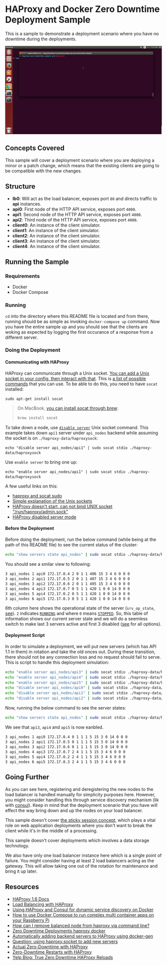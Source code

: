 # HAProxy and Docker Zero Downtime Deployment Sample

This is a sample to demonstrate a deployment scenario where you have no downtime during the deployments.

![](./.media/demo-0.gif)

## Concepts Covered

This sample will cover a deployment scenario where you are deploying a minor or a patch change, which means that the existing clients are going to be compatible with the new changes.

## Structure

 - **lb0**: Will act as the load balancer, exposes port `80` and directs traffic to **api** instances.
 - **api0**: First node of the HTTP API service, exposes port `4000`.
 - **api1**: Second node of the HTTP API service, exposes port `4000`.
 - **api2**: Third node of the HTTP API service, exposes port `4000`.
 - **client0**: An instance of the client simulator.
 - **client1**: An instance of the client simulator.
 - **client2**: An instance of the client simulator.
 - **client3**: An instance of the client simulator.
 - **client4**: An instance of the client simulator.
 
## Running the Sample

### Requirements

 - Docker
 - Docker Compose

### Running

`cd` into the directory where this README file is located and from there, running should be as simple as invoking `docker-compose up` command. Now you have the entire sample up and you should see that the clients are woking as expected by logging the first occurance of a response from a different server.

### Doing the Deployment 

#### Communicating with HAProxy

HAProxy can communicate through a Unix socket. [You can add a Unix socket in your config, then interact with that](http://serverfault.com/a/249336). This is [a list of possible commands](http://cbonte.github.io/haproxy-dconv/configuration-1.5.html#9.2) that you can use. To be able to do this, you need to have `socat` installed:

```
sudo apt-get install socat
```

> On MacBook, [you can install socat through brew](http://macappstore.org/socat/):
>
> ```bash
> brew install socat
> ```

To take down a node, use [`disable server`](http://cbonte.github.io/haproxy-dconv/configuration-1.5.html#9.2-disable%20server) Unix socket command. This example takes down `api1` server under `api_nodes` backend while assuming the socket is on `./haproxy-data/haproxysock`:

```
echo "disable server api_nodes/api1" | sudo socat stdio ./haproxy-data/haproxysock
``` 

Use `enable server` to bring one up:

```
echo "enable server api_nodes/api1" | sudo socat stdio ./haproxy-data/haproxysock
``` 

A few useful links on this:

 - [haproxy and socat sudo](http://serverfault.com/questions/509934/haproxy-and-socat-sudo)
 - [Simple explanation of the Unix sockets](http://programmers.stackexchange.com/a/135972/22417)
 - [HAProxy doesn't start, can not bind UNIX socket "/run/haproxy/admin.sock"](http://stackoverflow.com/questions/30101075/haproxy-doesnt-start-can-not-bind-unix-socket-run-haproxy-admin-sock)
 - [HAProxy disabled server mode](https://cbonte.github.io/haproxy-dconv/configuration-1.5.html#5.2-disabled)

#### Before the Deployment

Before doing the deployment, run the below command (while being at the path of this README file) to see the current status of the cluster:

```bash
echo "show servers state api_nodes" | sudo socat stdio ./haproxy-data/haproxysock
```

You should see a smilar view to following:

```
3 api_nodes 1 api0 172.17.0.4 2 0 1 1 406 15 3 4 6 0 0 0
3 api_nodes 2 api1 172.17.0.5 2 0 1 1 407 15 3 4 6 0 0 0
3 api_nodes 3 api2 172.17.0.6 2 0 1 1 405 15 3 4 6 0 0 0
3 api_nodes 4 api3 172.17.0.7 0 5 1 1 420 1 0 0 14 0 0 0
3 api_nodes 5 api4 172.17.0.2 0 5 1 1 420 1 0 0 14 0 0 0
3 api_nodes 6 api5 172.17.0.3 0 5 1 1 420 1 0 0 14 0 0 0
```

6th column here shows the operational state of the server (`srv_op_state`, [see](http://www.haproxy.org/download/1.6/doc/management.txt)). `2` indicates [`RUNNING`](https://github.com/haproxy/haproxy/blob/v1.6.0/include/types/server.h#L50) and where `0` means [`STOPPED`](https://github.com/haproxy/haproxy/blob/v1.6.0/include/types/server.h#L48). So, this table of information shows our current server state and we will do a seemless switch to make last 3 servers active and first 3 disabled ([see](https://github.com/haproxy/haproxy/blob/v1.6.0/include/types/server.h#L47-L52) for all options).

#### Deployment Script

In order to simulate a deployment, we will put new servers (which has API 1.1 in them) in rotation and take the old onces out. During these transition, there should not be any connection loss and no request should fail to serve. This is script to handle this deployment simulation:

```bash
echo "enable server api_nodes/api3" | sudo socat stdio ./haproxy-data/haproxysock && \
echo "enable server api_nodes/api4" | sudo socat stdio ./haproxy-data/haproxysock && \
echo "enable server api_nodes/api5" | sudo socat stdio ./haproxy-data/haproxysock && \
echo "disable server api_nodes/api0" | sudo socat stdio ./haproxy-data/haproxysock && \
echo "disable server api_nodes/api1" | sudo socat stdio ./haproxy-data/haproxysock && \
echo "disable server api_nodes/api2" | sudo socat stdio ./haproxy-data/haproxysock
```

Now, running the below command to see the server states:

```bash
echo "show servers state api_nodes" | sudo socat stdio ./haproxy-data/haproxysock
```

We see that `api3`, `api4` and `api5` is now eanbled.

```
3 api_nodes 1 api0 172.17.0.4 0 1 1 1 5 15 3 0 14 0 0 0
3 api_nodes 2 api1 172.17.0.5 0 1 1 1 5 15 3 0 14 0 0 0
3 api_nodes 3 api2 172.17.0.6 0 1 1 1 5 15 3 0 14 0 0 0
3 api_nodes 4 api3 172.17.0.7 2 4 1 1 5 15 3 4 6 0 0 0
3 api_nodes 5 api4 172.17.0.2 2 4 1 1 5 15 3 4 6 0 0 0
3 api_nodes 6 api5 172.17.0.3 2 4 1 1 5 15 3 4 6 0 0 0
```

## Going Further

As you can see here, registering and deregistering the new nodes to the load balancer is handled manually for simplicity purposes here. However, you might consider handling this through service discovery mechanism (lik with [consul](https://www.consul.io/)). Keep in mind that the deployment scenario that you have will effect the way bring down and up the nodes on your load balancer.

This sample doesn't cover [the sticky session concept](http://blog.haproxy.com/2012/03/29/load-balancing-affinity-persistence-sticky-sessions-what-you-need-to-know/), which plays a vital role on web application deployments where you don't want to break the client while it's in the middle of a processing.

This sample doesn't cover deployments which involves a data storage technology.

We also have only one load balancer instance here which is a single point of failure. You might consider having at least 2 load balancers acting as the gateway. This will allow taking one out of the rotation for maintenance and bring it up later.

## Resources

 - [HAProxy 1.6 Docs](http://www.haproxy.org/download/1.6/doc/management.txt)
 - [Load Balancing with HAProxy](https://serversforhackers.com/load-balancing-with-haproxy)
 - [Using HAProxy and Consul for dynamic service discovery on Docker‏](http://sirile.github.io/2015/05/18/using-haproxy-and-consul-for-dynamic-service-discovery-on-docker.html)
 - [How to use Docker Compose to run complex multi container apps on your Raspberry Pi‏](http://blog.hypriot.com/post/docker-compose-nodejs-haproxy/)
 - [How can I remove balanced node from haproxy via command line?](http://serverfault.com/questions/249316/how-can-i-remove-balanced-node-from-haproxy-via-command-line)
 - [Zero Downtime Deployments haproxy docker‏](https://docs.quay.io/solution/zero-downtime-deployments.html)
 - [Automatically adding backend servers to HAProxy using docker-gen](https://dockify.io/haproxy-scale-automatically/)
 - [Question: using haproxy.socket to add new servers](http://haproxy.formilux.narkive.com/1OibZABp/using-haproxy-socket-to-add-new-servers)
 - [Actual Zero-Downtime with HAProxy](https://medium.com/@Drew_Stokes/actual-zero-downtime-with-haproxy-18318578fde6#.k1bx8sruu)
 - [Zero-Downtime Restarts with HAProxy](https://www.igvita.com/2008/12/02/zero-downtime-restarts-with-haproxy/)
 - [Yelp Blog: True Zero Downtime HAProxy Reloads](http://engineeringblog.yelp.com/2015/04/true-zero-downtime-haproxy-reloads.html)
